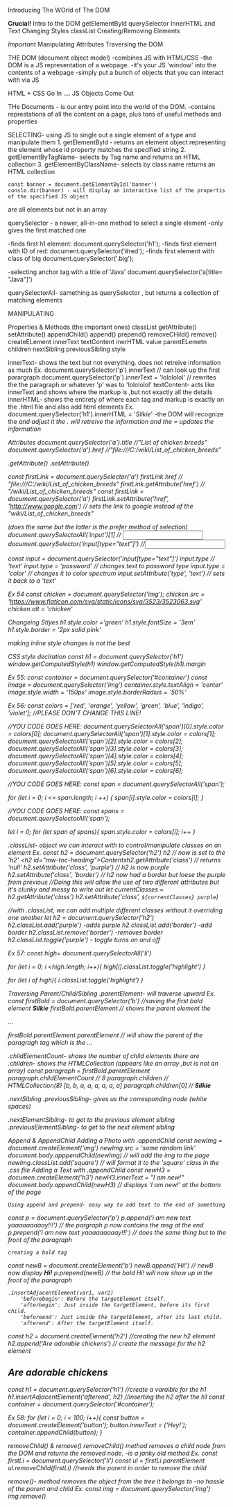 Introducing The WOrld of The DOM


**Crucial!**
Intro to the DOM
getElementByld
querySelector
InnerHTML and Text
Changing Styles
classList
Creating/Removing Elements

*Important*
Manipulating Attributes
Traversing the DOM


THE DOM (document object model)
    -combines JS with HTML/CSS
    -the DOM is a JS representation of a webpage.
    -it's your JS 'window' into the contents of a webpage
    -simply put a bunch of objects that you can interact with via JS

HTML + CSS Go In .... JS Objects Come Out

THe Documents - is our entry point into the world of the DOM.
    -contains represtations of all the content on a page, plus tons of useful methods and properties

SELECTING- using JS to single out a single element of a type and manipulate them
    1. getElementByld - returns an element object representing the element whose id property matches the specified string
    2. getElementByTagName- selects by Tag name and returns an HTML collection
    3. getElementByClassName- selects by class name returns an HTML collection

    const banner = document.getElementById('banner')
    consle.dir(banner) - will display an interactive list of the propertis of the specified JS object
are all elements but not in an array

querySelector - a newer, all-in-one method to select a single element
    -only gives the first matched one

-finds first h1 element:
document.querySelector('h1');
-finds first element with ID of red:
document.querySelector('#red');
-finds first element with class of big
document.querySelector('.big');

-selecting anchor tag with a title of 'Java'
document.querySelector('a[title= "Java"]')

querySelectorAll- samething as querySelector , but returns a collection of matching elements

MANIPULATING

Properties & Methods (the important ones)
classList
getAttribute()
setAttribute()
appendChild()
append()
prepend()
removeCHild()
remove()
createELement
innerText
textContent
inerHTML
value
parentELemetn
children
nextSibling
previousSibling
style


innerText- shows the text but not everything. does not retreive information as much
    Ex. document.querySelector('p').innerText  // can look up the first parargraph 
        document.querySelector('p').innerText = 'lolololol' // rewrites the the paragraph or whatever 'p' was to 'lolololol'
textContent- acts like innerText and shows where the markup is ,but not exactly all the details
innerHTML- shows the entirety of where each tag and markup is exactly on the .html file and also add html elements
    Ex. document.querySelector('h1').innerHTML = '<i>Silkie</i>'
    -the DOM will recognize the <i> and adjust it 
    the . will retreive the information and the = updates the information


Attributes
document.querySelector('a').title  //"List of chicken breeds"
document.querySelector('a').href    //"file:///C:/wiki/List_of_chicken_breeds"

.getAttribute()
.setAttribute()

const firstLink = document.querySelector('a')
firstLink.href  // "file:///C:/wiki/List_of_chicken_breeds"
firstLink.getAttribute('href')  //  "/wiki/List_of_chicken_breeds"
const firstLink = document.querySelector('a')
firstLink.setAttribute('href', 'http://www.google.com') // sets the link to google instead of the "wiki/List_of_chicken_breeds"

(does the same but the latter is the prefer method of selection)
document.querySelectorAll('input')[1] // <input type="text">
document.querySelector('input[type="text"]') //<input type="text">

const input = document.querySelector('input[type="text"]') 
input.type // 'text'
input.type = 'password' // changes text to password type
input.type = 'color' // changes it to color spectrum
input.setAttribute('type', 'text') // sets it back to a 'text'

Ex 54
const chicken = document.querySelector('img');
chicken.src = 'https://www.flaticon.com/svg/static/icons/svg/3523/3523063.svg'
chicken.alt = 'chicken'

Changeing Stlyes
h1.style.color ='green'
h1.style.fontSize = '3em'
h1.style.border = '2px solid pink'

making inline style changes is not the best

CSS style declration
const h1 = document.querySelector('h1')
window.getComputedStyle(h1) 
window.getComputedStyle(h1).margin

Ex 55:
const container = document.querySelector('#container')
const image = document.querySelector('img')
container.style.textAlign = 'center'
image.style.width = '150px'
image.style.borderRadius = '50%'

Ex 56:
const colors = ['red', 'orange', 'yellow', 'green', 'blue', 'indigo', 'violet']; //PLEASE DON'T CHANGE THIS LINE!

//YOU CODE GOES HERE:
document.querySelectorAll('span')[0].style.color = colors[0];
document.querySelectorAll('span')[1].style.color = colors[1];
document.querySelectorAll('span')[2].style.color = colors[2];
document.querySelectorAll('span')[3].style.color = colors[3];
document.querySelectorAll('span')[4].style.color = colors[4];
document.querySelectorAll('span')[5].style.color = colors[5];
document.querySelectorAll('span')[6].style.color = colors[6];

//YOU CODE GOES HERE:
const span = document.querySelectorAll('span');

for (let i = 0; i <= span.length; i ++) {
    span[i].style.color = colors[i];
}

//YOU CODE GOES HERE:
const spans = document.querySelectorAll('span');

let i = 0;
for (let span of spans){
    span.style.color = colors[i];
    i++
}

.classList- object we can interact with to control/manipulate classes on an element
Ex.
const h2 = document.querySelector('h2')
h2 // now is set to the 'h2' <h2 id=​"mw-toc-heading">​Contents​</h2>​
h2.getAttribute('class') // returns 'null'
h2.setAttribute('class', 'purple') // h2 is now purple
h2.setAttribute('class', 'border') // h2 now had a border but loese the purple from previous
//Doing this will allow the use of two different attributes but it's clunky and messy to write out
let currentClasses = h2.getAttribute('class')
h2.setAttribute('class', `${currentClasses} purple`)

//with .classList, we can add multiple different classes without it overriding one another
let h2 = document.querySelector('h2')
h2.classList.add('purple')  -adds purple
h2.classList.add('border')  -add border
h2.classList.remove('border') -removes border 
h2.classList.toggle('purple') - toggle turns on and off

Ex 57:
const high= document.querySelectorAll('li')

for (let i = 0; i <high.length; i++){
    high[i].classList.toggle('highlight')
}

for (let i of high){
    i.classList.toggle('highlight')
}

Traversing Parent/Child/Sibling
.parentElement- will traverse upward
Ex.
const firstBold = document.querySelector('b') //saving the first bold element <b>Silkie</b>
firstBold.parentElement // shows the parent element the <p>...</p>
firstBold.parentElement.parentElement // will show the parent of the paragragh tag which is the <body>...</body>

.childElementCount- shows the number of child elements there are
.children- shows the HTMLCollection (appears like an array ,but is not an array)
const paragraph = firstBold.parentElement
paragraph.childElementCount // 8
paragraph.children // HTMLCollection(8) [b, b, a, a, a, a, a, a]
paragraph.children[0] // <b>Silkie</b>

.nextSibling
.previousSibling- gives us the corresponding node (white spaces)

.nextElementSibling- to get to the previous element sibling
.previousElementSibling- to get to the next element sibling

Append & AppendChild
    Adding a Photo with .appendChild
const newImg = document.createElement('img')
newImg.src = 'some random link'
document.body.apppendChild(newImg)  // will add the img to the page
newImg.classList.add('square')  // will format it to the 'square' class in the .css file
    Adding a Text with .appendChild
const newH3 = documen.createElement('h3')
newH3.innerText = "I am new!"
document.body.appendChild(newH3) // displays 'I am new!' at the bottom of the page

    Using append and prepend- easy way to add text to the end of something
const p = document.querySelector('p')
p.append('i am new text yaaaaaaaaay!!!')    // the pargraph p now contains the msg at the end
p.prepend('i am new text yaaaaaaaaay!!!')   // does the same thing but to the front of the paragraph

    creating a bold tag
const newB = document.createElement('b')
newB.append('Hi!')  // newB now display <b>Hi!</b>
p.prepend(newB) // the bold Hi! will now show up in the front of the paragraph 

    .insertAdjacentElement(var1, var2)
        'beforebegin': Before the targetElement itself.
        'afterbegin': Just inside the targetElement, before its first child.
        'beforeend': Just inside the targetElement, after its last child.
        'afterend': After the targetElement itself.

const h2 = document.createElement('h2') //creating the new h2 element
h2.append('Are adorable chickens')  // create the message for the h2 element <h2>Are adorable chickens</h2>
const h1 = document.querySelector('h1') //create a varaible for the h1
h1.insertAdjacentElement('afterend', h2)    //inserting the h2 after the h1
const container = document.querySelector('#container');


Ex 58:
for (let i = 0; i < 100; i++){
    const button = document.createElement('button');
    button.innerText = ('Hey!');
    container.appendChild(button); 
}

removeChild() & remove()
removeChild() method removes a child node from the DOM and returns the removed node.
    -is a janky old method
Ex.
    const firstLi = document.querySelector('li')
    const ul = firstLi.parentElement
    ul.removeChild(firstLi)     //needs the parent in order to remove the child

remove()- method removes the object from the tree it belongs to
    -no hassle of the parent and child 
Ex.
    const img = document.querySelector('img')
    img.remove()